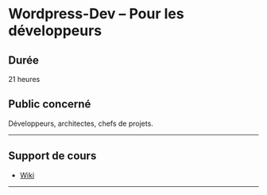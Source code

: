 # Wordpress-Dev – Pour les développeurs

## Durée

21 heures

## Public concerné

Développeurs, architectes, chefs de projets.

___

## Support de cours

* [Wiki](https://github.com/seeren-training/Wordpress-Dev/wiki)

___